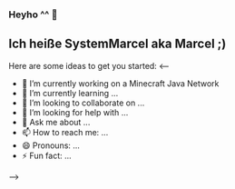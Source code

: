 ### Heyho ^^ 👋
## Ich heiße SystemMarcel aka Marcel ;)
<!--
**SystemMarcel/SystemMarcel** is a ✨ _special_ ✨ repository because its `README.md` (this file) appears on your GitHub profile.
-->
Here are some ideas to get you started:
<--
- 🔭 I’m currently working on a Minecraft Java Network
- 🌱 I’m currently learning ...
- 👯 I’m looking to collaborate on ...
- 🤔 I’m looking for help with ...
- 💬 Ask me about ...
- 📫 How to reach me: ...
- 😄 Pronouns: ...
- ⚡ Fun fact: ...

-->
